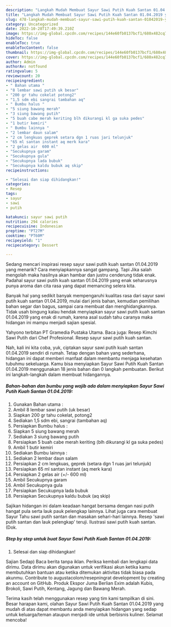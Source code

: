 ```yaml
---
description: "Langkah Mudah Membuat Sayur Sawi Putih Kuah Santan 01.04.2019 yang Enak}"
title: "Langkah Mudah Membuat Sayur Sawi Putih Kuah Santan 01.04.2019 yang Enak}"
slug: 478-langkah-mudah-membuat-sayur-sawi-putih-kuah-santan-01042019-yang-enak
category: Uncategorized
date: 2022-10-28T17:49:39.210Z
image: https://img-global.cpcdn.com/recipes/144e60fb0137bcf1/680x482cq70/sayur-sawi-putih-kuah-santan-01042019-foto-resep-utama.jpg
hideToc: false
enableToc: true
enableTocContent: false
thumbnail: https://img-global.cpcdn.com/recipes/144e60fb0137bcf1/680x482cq70/sayur-sawi-putih-kuah-santan-01042019-foto-resep-utama.jpg
cover: https://img-global.cpcdn.com/recipes/144e60fb0137bcf1/680x482cq70/sayur-sawi-putih-kuah-santan-01042019-foto-resep-utama.jpg
author: Admin
authorAv: notfound
ratingvalue: 5
reviewcount: 20
recipeingredient:
- " Bahan utama "
- "8 lembar sawi putih uk besar"
- "200 gr tahu cokelat potong2"
- "1,5 sdm ebi sangrai tambahan aq"
- " Bumbu halus "
- "5 siung bawang merah"
- "3 siung bawang putih"
- "5 buah cabe merah keriting blh dikurangi kl ga suka pedes"
- "1 butir kemiri"
- " Bumbu lainnya "
- "2 lembar daun salam"
- "2 cm lengkuas geprek setara dgn 1 ruas jari telunjuk"
- "65 ml santan instant aq merk kara"
- "2 gelas air  600 ml"
- "Secukupnya garam"
- "Secukupnya gula"
- "Secukupnya lada bubuk"
- "Secukupnya kaldu bubuk aq skip"
recipeinstructions:

- "Selesai dan siap dihidangkan!"
categories:
- Resep
tags:
- sayur
- sawi
- putih

katakunci: sayur sawi putih 
nutrition: 294 calories
recipecuisine: Indonesian
preptime: "PT27M"
cooktime: "PT60M"
recipeyield: "1"
recipecategory: Dessert

---
```



Sedang mencari inspirasi resep sayur sawi putih kuah santan 01.04.2019 yang menarik? Cara menyiapkannya sangat gampang. Tapi Jika salah mengolah maka hasilnya akan hambar dan justru cenderung tidak enak. Padahal sayur sawi putih kuah santan 01.04.2019 yang enak seharusnya punya aroma dan cita rasa yang dapat memancing selera kita.


Banyak hal yang sedikit banyak mempengaruhi kualitas rasa dari sayur sawi putih kuah santan 01.04.2019, mulai dari jenis bahan, kemudian pemilihan bahan segar dan bagus, sampai cara membuat dan menghidangkannya. Tidak usah bingung kalau hendak menyiapkan sayur sawi putih kuah santan 01.04.2019 yang enak di rumah, karena asal sudah tahu caranya maka hidangan ini mampu menjadi sajian spesial.

Yahyono terbitan PT Gramedia Pustaka Utama. Baca juga: Resep Kimchi Sawi Putih dari Chef Profesional. Resep sayur sawi putih kuah santan.


Nah, kali ini kita coba, yuk, ciptakan sayur sawi putih kuah santan 01.04.2019 sendiri di rumah. Tetap dengan bahan yang sederhana, hidangan ini dapat memberi manfaat dalam membantu menjaga kesehatan tubuhmu sekeluarga. Kamu bisa menyiapkan Sayur Sawi Putih Kuah Santan 01.04.2019 menggunakan 18 jenis bahan dan 0 langkah pembuatan. Berikut ini langkah-langkah dalam membuat hidangannya.

<!--inarticleads1-->

##### Bahan-bahan dan bumbu yang wajib ada dalam menyiapkan Sayur Sawi Putih Kuah Santan 01.04.2019:

1. Gunakan  Bahan utama :
1. Ambil 8 lembar sawi putih (uk besar)
1. Siapkan 200 gr tahu cokelat, potong2
1. Sediakan 1,5 sdm ebi, sangrai (tambahan aq)
1. Persiapkan  Bumbu halus :
1. Siapkan 5 siung bawang merah
1. Sediakan 3 siung bawang putih
1. Persiapkan 5 buah cabe merah keriting (blh dikurangi kl ga suka pedes)
1. Ambil 1 butir kemiri
1. Sediakan  Bumbu lainnya :
1. Sediakan 2 lembar daun salam
1. Persiapkan 2 cm lengkuas, geprek (setara dgn 1 ruas jari telunjuk)
1. Persiapkan 65 ml santan instant (aq merk kara)
1. Persiapkan 2 gelas air (+/- 600 ml)
1. Ambil Secukupnya garam
1. Ambil Secukupnya gula
1. Persiapkan Secukupnya lada bubuk
1. Persiapkan Secukupnya kaldu bubuk (aq skip)


Sajikan hidangan ini dalam keadaan hangat bersama dengan nasi putih hangat pula serta lauk pauk pelengkap lainnya. Lihat juga cara membuat Sayur Tahu sawi putih santan dan masakan sehari-hari lainnya. Resep &#39;sawi putih santan dan lauk pelengkap&#39; teruji. Ilustrasi sawi putih kuah santan. (Dok. 

<!--inarticleads2-->

##### Step by step untuk buat Sayur Sawi Putih Kuah Santan 01.04.2019:


1. Selesai dan siap dihidangkan!

Sajian Sedap) Baca berita tanpa iklan. Periksa kembali dan lengkapi data dirimu. Data dirimu akan digunakan untuk verifikasi akun ketika kamu membutuhkan bantuan atau ketika ditemukan aktivitas tidak biasa pada akunmu. Contribute to augustacolom/resepningrat development by creating an account on GitHub. Produk Ekspor Juma Berlian Exim adalah Kubis, Brokoli, Sawi Putih, Kentang, Jagung dan Bawang Merah. 

Terima kasih telah menggunakan resep yang tim kami tampilkan di sini. Besar harapan kami, olahan Sayur Sawi Putih Kuah Santan 01.04.2019 yang mudah di atas dapat membantu anda menyiapkan hidangan yang sedap untuk keluarga/teman ataupun menjadi ide untuk berbisnis kuliner. Selamat mencoba!
